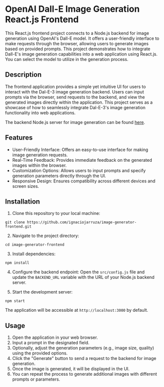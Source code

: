 # OpenAI Dall-E Image Generation React.js Frontend

This React.js frontend project connects to a Node.js backend for image generation using OpenAI's Dall-E model. It offers a user-friendly interface to make requests through the browser, allowing users to generate images based on provided prompts. This project demonstrates how to integrate Dall-E's image generation capabilities into a web application using React.js. You can select the model to utilize in the generation process.

## Description

The frontend application provides a simple yet intuitive UI for users to interact with the Dal-E-3 image generation backend. Users can input prompts via the browser, send requests to the backend, and view the generated images directly within the application. This project serves as a showcase of how to seamlessly integrate Dal-E-3's image generation functionality into web applications.

The backend Node.js server for image generation can be found [here](https://github.com/ignaciojarruza/image-generator).

## Features

- User-Friendly Interface: Offers an easy-to-use interface for making image generation requests.
- Real-Time Feedback: Provides immediate feedback on the generated images within the browser.
- Customization Options: Allows users to input prompts and specify generation parameters directly through the UI.
- Responsive Design: Ensures compatibility across different devices and screen sizes.

## Installation

1. Clone this repository to your local machine:

```
git clone https://github.com/ignaciojarruza/image-generator-frontend.git
```

2. Navigate to the project directory:

```
cd image-generator-frontend
```

3. Install dependencies:

```
npm install
```

4. Configure the backend endpoint: Open the `src/config.js` file and update the `BACKEND_URL` variable with the URL of your Node.js backend server.

5. Start the development server:

```
npm start
```

The application will be accessible at `http://localhost:3000` by default.

## Usage

1. Open the application in your web browser.
2. Input a prompt in the designated field.
3. Optionally, adjust the generation parameters (e.g., image size, quality) using the provided options.
4. Click the "Generate" button to send a request to the backend for image generation.
5. Once the image is generated, it will be displayed in the UI.
6. You can repeat the process to generate additional images with different prompts or parameters.
